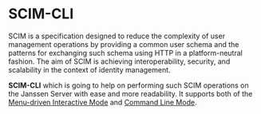 # SCIM-CLI

SCIM is a specification designed to reduce the complexity of user management operations by providing a common user schema and the patterns for exchanging such schema using HTTP in a platform-neutral fashion. The aim of SCIM is achieving interoperability, security, and scalability in the context of identity management.

**SCIM-CLI** which is going to help on performing such SCIM operations on the Janssen Server with ease and more readability. It supports both of the [Menu-driven Interactive Mode](jans-cli/im/im-index.md) and [Command Line Mode](jans-cli/cli-index.md).

